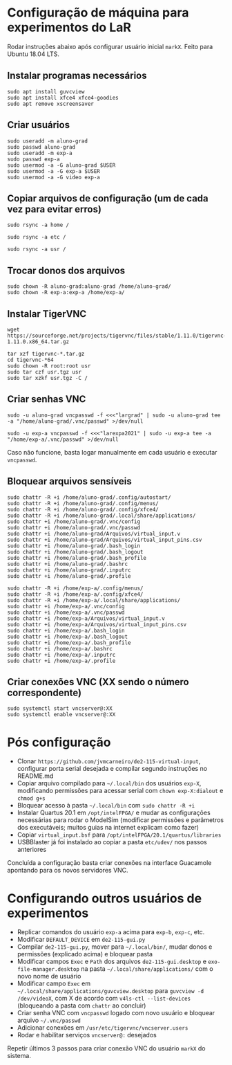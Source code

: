 # Configuração de máquina para experimentos do LaR
Rodar instruções abaixo após configurar usuário inicial `markX`.
Feito para Ubuntu 18.04 LTS.

## Instalar programas necessários
```
sudo apt install guvcview
sudo apt install xfce4 xfce4-goodies
sudo apt remove xscreensaver
```

## Criar usuários
```
sudo useradd -m aluno-grad
sudo passwd aluno-grad
sudo useradd -m exp-a
sudo passwd exp-a
sudo usermod -a -G aluno-grad $USER
sudo usermod -a -G exp-a $USER
sudo usermod -a -G video exp-a
```

## Copiar arquivos de configuração (um de cada vez para evitar erros)
```
sudo rsync -a home /
```
```
sudo rsync -a etc /
```
```
sudo rsync -a usr /
```

## Trocar donos dos arquivos
```
sudo chown -R aluno-grad:aluno-grad /home/aluno-grad/
sudo chown -R exp-a:exp-a /home/exp-a/
```

## Instalar TigerVNC
```
wget https://sourceforge.net/projects/tigervnc/files/stable/1.11.0/tigervnc-1.11.0.x86_64.tar.gz
```
```
tar xzf tigervnc-*.tar.gz
cd tigervnc-*64
sudo chown -R root:root usr
sudo tar czf usr.tgz usr
sudo tar xzkf usr.tgz -C /
```

## Criar senhas VNC
```
sudo -u aluno-grad vncpasswd -f <<<"largrad" | sudo -u aluno-grad tee -a "/home/aluno-grad/.vnc/passwd" >/dev/null
```
```
sudo -u exp-a vncpasswd -f <<<"larexpa2021" | sudo -u exp-a tee -a "/home/exp-a/.vnc/passwd" >/dev/null
```
Caso não funcione, basta logar manualmente em cada usuário e executar `vncpasswd`.

## Bloquear arquivos sensíveis
```
sudo chattr -R +i /home/aluno-grad/.config/autostart/
sudo chattr -R +i /home/aluno-grad/.config/menus/
sudo chattr -R +i /home/aluno-grad/.config/xfce4/
sudo chattr -R +i /home/aluno-grad/.local/share/applications/
sudo chattr +i /home/aluno-grad/.vnc/config
sudo chattr +i /home/aluno-grad/.vnc/passwd
sudo chattr +i /home/aluno-grad/Arquivos/virtual_input.v
sudo chattr +i /home/aluno-grad/Arquivos/virtual_input_pins.csv
sudo chattr +i /home/aluno-grad/.bash_login
sudo chattr +i /home/aluno-grad/.bash_logout
sudo chattr +i /home/aluno-grad/.bash_profile
sudo chattr +i /home/aluno-grad/.bashrc
sudo chattr +i /home/aluno-grad/.inputrc
sudo chattr +i /home/aluno-grad/.profile
```
```
sudo chattr -R +i /home/exp-a/.config/menus/
sudo chattr -R +i /home/exp-a/.config/xfce4/
sudo chattr -R +i /home/exp-a/.local/share/applications/
sudo chattr +i /home/exp-a/.vnc/config
sudo chattr +i /home/exp-a/.vnc/passwd
sudo chattr +i /home/exp-a/Arquivos/virtual_input.v
sudo chattr +i /home/exp-a/Arquivos/virtual_input_pins.csv
sudo chattr +i /home/exp-a/.bash_login
sudo chattr +i /home/exp-a/.bash_logout
sudo chattr +i /home/exp-a/.bash_profile
sudo chattr +i /home/exp-a/.bashrc
sudo chattr +i /home/exp-a/.inputrc
sudo chattr +i /home/exp-a/.profile
```

## Criar conexões VNC (XX sendo o número correspondente)
```
sudo systemctl start vncserver@:XX
sudo systemctl enable vncserver@:XX
```

# Pós configuração
- Clonar `https://github.com/jvmcarneiro/de2-115-virtual-input`, configurar porta serial desejada e compilar segundo instruções no README.md
- Copiar arquivo compilado para `~/.local/bin` dos usuários `exp-X`, modificando permissões para acessar serial com `chown exp-X:dialout` e `chmod g+s`
- Bloquear acesso à pasta `~/.local/bin` com `sudo chattr -R +i`
- Instalar Quartus 20.1 em `/opt/intelFPGA/` e mudar as configurações necessárias para rodar o ModelSim (modificar permissões e parâmetros dos executáveis; muitos guias na internet explicam como fazer)
- Copiar `virtual_input.bsf` para `/opt/intelFPGA/20.1/quartus/libraries`
- USBBlaster já foi instalado ao copiar a pasta `etc/udev/` nos passos anteriores 

Concluída a configuração basta criar conexões na interface Guacamole apontando para os novos servidores VNC.


# Configurando outros usuários de experimentos
- Replicar comandos do usuário `exp-a` acima para `exp-b`, `exp-c`, etc.
- Modificar `DEFAULT_DEVICE` em `de2-115-gui.py`
- Compilar `de2-115-gui.py`, mover para `~/.local/bin/`, mudar donos e permissões (explicado acima) e bloquear pasta
- Modificar campos `Exec` e `Path` dos arquivos `de2-115-gui.desktop` e `exo-file-manager.desktop` na pasta `~/.local/share/applications/` com o novo nome de usuário
- Modificar campo `Exec` em `~/.local/share/applications/guvcview.desktop` para `guvcview -d /dev/videoX`, com X de acordo com `v4ls-ctl --list-devices` (bloqueando a pasta com `chattr` ao concluir)
- Criar senha VNC com `vncpasswd` logado com novo usuário e bloquear arquivo `~/.vnc/passwd`
- Adicionar conexões em `/usr/etc/tigervnc/vncserver.users`
- Rodar e habilitar serviços `vncserver@:` desejados

Repetir últimos 3 passos para criar conexão VNC do usuário `markX` do sistema.

